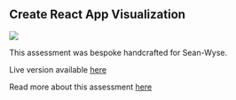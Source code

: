 ## Create React App Visualization

![](https://res.cloudinary.com/dd21qo4mj/image/upload/v1570177394/Screen_Shot_2019-10-04_at_3.23.03_AM_zxlmzq.png)

This assessment was bespoke handcrafted for Sean-Wyse.

Live version available [here](https://nifty-murdock-408797.netlify.com/)

Read more about this assessment [here](https://react.eogresources.com)
